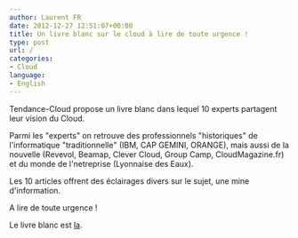 ```yaml
---
author: Laurent FR
date: 2012-12-27 12:51:07+00:00
title: Un livre blanc sur le cloud à lire de toute urgence !
type: post
url: /
categories:
- Cloud
language:
- English
---
```


Tendance-Cloud propose un livre blanc dans lequel 10 experts partagent leur vision du Cloud.

Parmi les "experts" on retrouve des professionnels "historiques" de l'informatique "traditionnelle" (IBM, CAP GEMINI, ORANGE), mais aussi de la nouvelle (Revevol, Beamap, Clever Cloud, Group Camp, CloudMagazine.fr) et du monde de l'netreprise (Lyonnaise des Eaux).

Les 10 articles offrent des éclairages divers sur le sujet, une mine d'information.

A lire de toute urgence !

Le livre blanc est [la](http://www.tendances-cloud.com/).
